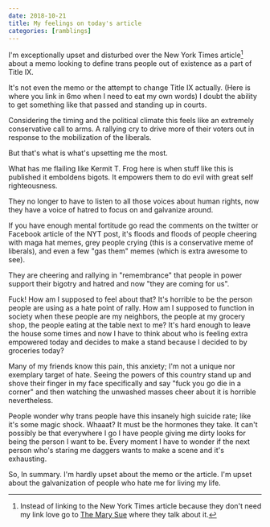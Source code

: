 ```yaml
---
date: 2018-10-21
title: My feelings on today's article
categories: [ramblings]
---
```


I'm exceptionally upset and disturbed over the New York Times article[^1] about a memo looking to define trans people out of existence as a part of Title IX. 

[^1]: Instead of linking to the New York Times article because they don't need my link love go to [The Mary Sue](https://www.themarysue.com/trump-transgender-rights-attack/) where they talk about it.

It's not even the memo or the attempt to change Title IX actually. (Here is where you link in 6mo when I need to eat my own words) I doubt the ability to get something like that passed and standing up in courts.

Considering the timing and the political climate this feels like an extremely conservative call to arms. A rallying cry to drive more of their voters out in response to the mobilization of the liberals.

But that's what is what's upsetting me the most.

What has me flailing like Kermit T. Frog here is when stuff like this is published it emboldens bigots. It empowers them to do evil with great self righteousness.

They no longer to have to listen to all those voices about human rights, now they have a voice of hatred to focus on and galvanize around.

If you have enough mental fortitude go read the comments on the twitter or Facebook article of the NYT post, it's floods and floods of people cheering with maga hat memes, grey people crying (this is a conservative meme of liberals), and even a few "gas them" memes (which is extra awesome to see).

They are cheering and rallying in "remembrance" that people in power support their bigotry and hatred and now "they are coming for us".

Fuck! How am I supposed to feel about that? It's horrible to be the person people are using as a hate point of rally. How am I supposed to function in society when these people are my neighbors, the people at my grocery shop, the people eating at the table next to me? It's hard enough to leave the house some times and now I have to think about who is feeling extra empowered today and decides to make a stand because I decided to by groceries today?

Many of my friends know this pain, this anxiety; I'm not a unique nor exemplary target of hate. Seeing the powers of this country stand up and shove their finger in my face specifically and say "fuck you go die in a corner" and then watching the unwashed masses cheer about it is horrible nevertheless.

People wonder why trans people have this insanely high suicide rate; like it's some magic shock. Whaaat? It must be the hormones they take. It can't possibly be that everywhere I go I have people giving me dirty looks for being the person I want to be. Every moment I have to wonder if the next person who's staring me daggers wants to make a scene and it's exhausting.

So, In summary. I'm hardly upset about the memo or the article. I'm upset about the galvanization of people who hate me for living my life.